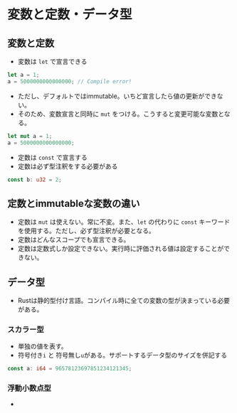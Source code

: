 # 変数と定数・データ型
## 変数と定数
- 変数は `let` で宣言できる

```rust
let a = 1;
a = 5000000000000000; // Compile error!
```

- ただし、デフォルトではimmutable。いちど宣言したら値の更新ができない。
- そのため、変数宣言と同時に `mut` をつける。こうすると変更可能な変数となる。

```rust
let mut a = 1;
a = 5000000000000000;
```

- 定数は `const` で宣言する
- 定数は必ず型注釈をする必要がある

```rust
const b: u32 = 2;
```

## 定数とimmutableな変数の違い
- 定数は `mut` は使えない。常に不変。また、`let` の代わりに `const` キーワードを使用する。ただし、必ず型注釈が必要となる。
- 定数はどんなスコープでも宣言できる。
- 定数は定数式しか設定できない。実行時に評価される値は設定することができない。

## データ型
- Rustは静的型付け言語。コンパイル時に全ての変数の型が決まっている必要がある。

### スカラー型
- 単独の値を表す。
- 符号付き`i` と 符号無し`u`がある。サポートするデータ型のサイズを併記する
```rust
const a: i64 = 96578123697851234121345;
```

### 浮動小数点型
- 